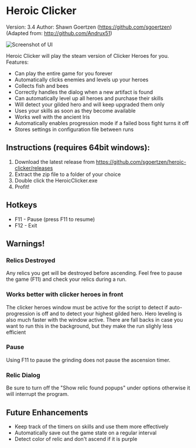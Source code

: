 # Heroic Clicker 
Version: 3.4
Author: Shawn Goertzen (https://github.com/sgoertzen) (Adapted from: http://github.com/Andrux51)

![Screenshot of UI](https://raw.githubusercontent.com/sgoertzen/heroic-clicker/master/Screenshot.png)

Heroic Clicker will play the steam version of Clicker Heroes for you.  
Features:
- Can play the entire game for you forever
- Automatically clicks enemies and levels up your heroes
- Collects fish and bees
- Correctly handles the dialog when a new artifact is found
- Can automatically level up all heroes and purchase their skills
- Will detect your gilded hero and will keep upgraded them only
- Uses your skills as soon as they become available
- Works well with the ancient Iris
- Automatically enables progression mode if a failed boss fight turns it off
- Stores settings in configuration file between runs

## Instructions (requires 64bit windows):
1. Download the latest release from https://github.com/sgoertzen/heroic-clicker/releases
2. Extract the zip file to a folder of your choice
3. Double click the HeroicClicker.exe
4. Profit!

## Hotkeys
- F11 - Pause (press F11 to resume)
- F12 - Exit

## Warnings!
### Relics Destroyed
Any relics you get will be destroyed before ascending.  Feel free to pause the game (F11) and check your relics during a run.  
### Works better with clicker heroes in front
The clicker heroes window must be active for the script to detect if auto-progression is off and to detect your highest gilded hero.  Hero leveling is also much faster with the window active.  There are fall backs in case you want to run this in the background, but they make the run slighly less efficient 
### Pause
Using F11 to pause the grinding does not pause the ascension timer.
### Relic Dialog
Be sure to turn off the "Show relic found popups" under options otherwise it will interrupt the program.

## Future Enhancements
- Keep track of the timers on skills and use them more effectively
- Automatically save out the game state on a regular interval
- Detect color of relic and don't ascend if it is purple
